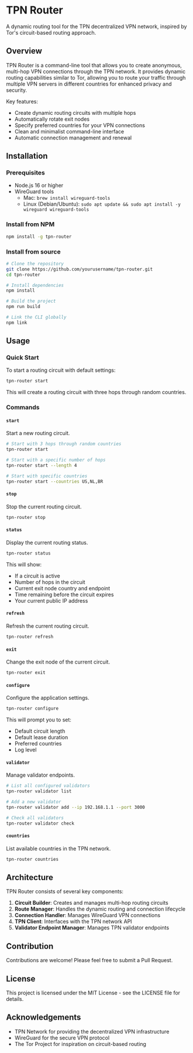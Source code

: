 # TPN Router

A dynamic routing tool for the TPN decentralized VPN network, inspired by Tor's circuit-based routing approach.

## Overview

TPN Router is a command-line tool that allows you to create anonymous, multi-hop VPN connections through the TPN network. It provides dynamic routing capabilities similar to Tor, allowing you to route your traffic through multiple VPN servers in different countries for enhanced privacy and security.

Key features:
- Create dynamic routing circuits with multiple hops
- Automatically rotate exit nodes
- Specify preferred countries for your VPN connections
- Clean and minimalist command-line interface
- Automatic connection management and renewal

## Installation

### Prerequisites

- Node.js 16 or higher
- WireGuard tools
  - Mac: `brew install wireguard-tools`
  - Linux (Debian/Ubuntu): `sudo apt update && sudo apt install -y wireguard wireguard-tools`

### Install from NPM

```bash
npm install -g tpn-router
```

### Install from source

```bash
# Clone the repository
git clone https://github.com/yourusername/tpn-router.git
cd tpn-router

# Install dependencies
npm install

# Build the project
npm run build

# Link the CLI globally
npm link
```

## Usage

### Quick Start

To start a routing circuit with default settings:

```bash
tpn-router start
```

This will create a routing circuit with three hops through random countries.

### Commands

#### `start`

Start a new routing circuit.

```bash
# Start with 3 hops through random countries
tpn-router start

# Start with a specific number of hops
tpn-router start --length 4

# Start with specific countries
tpn-router start --countries US,NL,BR
```

#### `stop`

Stop the current routing circuit.

```bash
tpn-router stop
```

#### `status`

Display the current routing status.

```bash
tpn-router status
```

This will show:
- If a circuit is active
- Number of hops in the circuit
- Current exit node country and endpoint
- Time remaining before the circuit expires
- Your current public IP address

#### `refresh`

Refresh the current routing circuit.

```bash
tpn-router refresh
```

#### `exit`

Change the exit node of the current circuit.

```bash
tpn-router exit
```

#### `configure`

Configure the application settings.

```bash
tpn-router configure
```

This will prompt you to set:
- Default circuit length
- Default lease duration
- Preferred countries
- Log level

#### `validator`

Manage validator endpoints.

```bash
# List all configured validators
tpn-router validator list

# Add a new validator
tpn-router validator add --ip 192.168.1.1 --port 3000

# Check all validators
tpn-router validator check
```

#### `countries`

List available countries in the TPN network.

```bash
tpn-router countries
```

## Architecture

TPN Router consists of several key components:

1. **Circuit Builder**: Creates and manages multi-hop routing circuits
2. **Route Manager**: Handles the dynamic routing and connection lifecycle
3. **Connection Handler**: Manages WireGuard VPN connections
4. **TPN Client**: Interfaces with the TPN network API
5. **Validator Endpoint Manager**: Manages TPN validator endpoints

## Contribution

Contributions are welcome! Please feel free to submit a Pull Request.

## License

This project is licensed under the MIT License - see the LICENSE file for details.

## Acknowledgements

- TPN Network for providing the decentralized VPN infrastructure
- WireGuard for the secure VPN protocol
- The Tor Project for inspiration on circuit-based routing